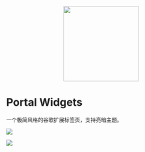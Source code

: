
<div style="text-align:center">
  <img src="https://fastly.jsdelivr.net/gh/daodaolee/photobed@main/img/1661273103460默认标题__2022-08-24+00_41_53.png" style="width: 200px"/>
</div>

# Portal Widgets

一个极简风格的谷歌扩展标签页，支持亮暗主题。

![](https://fastly.jsdelivr.net/gh/daodaolee/photobed@main/img/16612727944651661272793554.png)

![](https://fastly.jsdelivr.net/gh/daodaolee/photobed@main/img/16612728194841661272819378.png)
